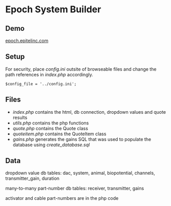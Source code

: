 # Epoch System Builder

## Demo ##

[epoch.epitelinc.com](http://epoch.epitelinc.com/)

## Setup ##

For security, place *config.ini* outsite of browseable files and change the path references in *index.php* accordingly.
```
$config_file = '../config.ini';
```

## Files ##

* *index.php* contains the html, db connection, dropdown values and quote results
* *utils.php* contains the php functions
* *quote.php* contains the Quote class
* *quoteitem.php* contains the QuoteItem class
* *gains.php* generates the gains SQL that was used to populate the database using *create_database.sql*

## Data ##

dropdown value db tables: dac, system, animal, biopotential, channels, transmitter_gain, duration

many-to-many part-number db tables: receiver, transmitter, gains

activator and cable part-numbers are in the php code
